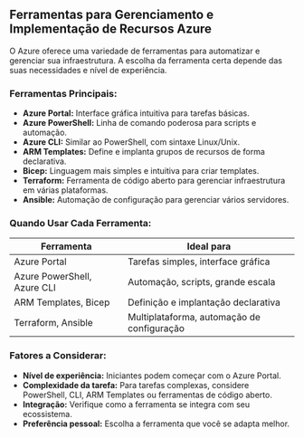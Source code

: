 ## Ferramentas para Gerenciamento e Implementação de Recursos Azure

O Azure oferece uma variedade de ferramentas para automatizar e gerenciar sua infraestrutura. A escolha da ferramenta certa depende das suas necessidades e nível de experiência.

### Ferramentas Principais:

* **Azure Portal:** Interface gráfica intuitiva para tarefas básicas.
* **Azure PowerShell:** Linha de comando poderosa para scripts e automação.
* **Azure CLI:** Similar ao PowerShell, com sintaxe Linux/Unix.
* **ARM Templates:** Define e implanta grupos de recursos de forma declarativa.
* **Bicep:** Linguagem mais simples e intuitiva para criar templates.
* **Terraform:** Ferramenta de código aberto para gerenciar infraestrutura em várias plataformas.
* **Ansible:** Automação de configuração para gerenciar vários servidores.

### Quando Usar Cada Ferramenta:

| Ferramenta | Ideal para |
|---|---|
| Azure Portal | Tarefas simples, interface gráfica |
| Azure PowerShell, Azure CLI | Automação, scripts, grande escala |
| ARM Templates, Bicep | Definição e implantação declarativa |
| Terraform, Ansible | Multiplataforma, automação de configuração |

### Fatores a Considerar:

* **Nível de experiência:** Iniciantes podem começar com o Azure Portal.
* **Complexidade da tarefa:** Para tarefas complexas, considere PowerShell, CLI, ARM Templates ou ferramentas de código aberto.
* **Integração:** Verifique como a ferramenta se integra com seu ecossistema.
* **Preferência pessoal:** Escolha a ferramenta que você se adapta melhor.
